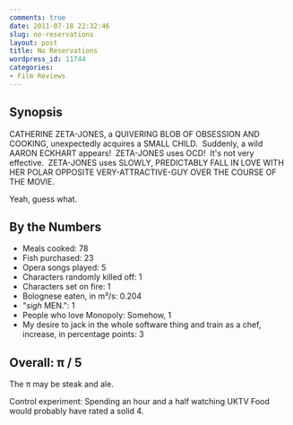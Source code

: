 ```yaml
---
comments: true
date: 2011-07-18 22:32:46
slug: no-reservations
layout: post
title: No Reservations
wordpress_id: 11744
categories:
- Film Reviews
---
```


## Synopsis


CATHERINE ZETA-JONES, a QUIVERING BLOB OF OBSESSION AND COOKING, unexpectedly acquires a SMALL CHILD.  Suddenly, a wild AARON ECKHART appears!  ZETA-JONES uses OCD!  It's not very effective.  ZETA-JONES uses SLOWLY, PREDICTABLY FALL IN LOVE WITH HER POLAR OPPOSITE VERY-ATTRACTIVE-GUY OVER THE COURSE OF THE MOVIE.

Yeah, guess what.


## By the Numbers

  * Meals cooked: 78
  * Fish purchased: 23
  * Opera songs played: 5
  * Characters randomly killed off: 1
  * Characters set on fire: 1
  * Bolognese eaten, in m³/s: 0.204
  * "*sigh* MEN.": 1
  * People who love Monopoly: Somehow, 1
  * My desire to jack in the whole software thing and train as a chef, increase, in percentage points: 3

## Overall: π / 5

The π may be steak and ale.

Control experiment: Spending an hour and a half watching UKTV Food would probably have rated a solid 4.
